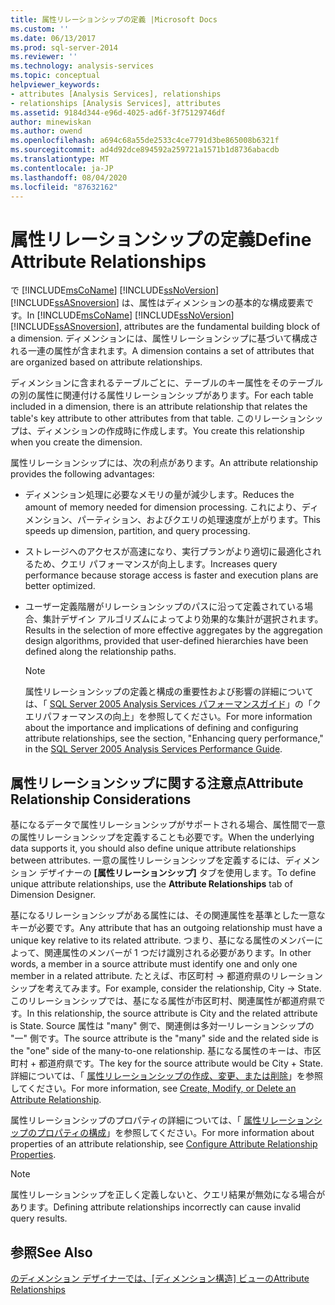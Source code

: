 ```yaml
---
title: 属性リレーションシップの定義 |Microsoft Docs
ms.custom: ''
ms.date: 06/13/2017
ms.prod: sql-server-2014
ms.reviewer: ''
ms.technology: analysis-services
ms.topic: conceptual
helpviewer_keywords:
- attributes [Analysis Services], relationships
- relationships [Analysis Services], attributes
ms.assetid: 9184d344-e96d-4025-ad6f-3f75129746df
author: minewiskan
ms.author: owend
ms.openlocfilehash: a694c68a55de2533c4ce7791d3be865008b6321f
ms.sourcegitcommit: ad4d92dce894592a259721a1571b1d8736abacdb
ms.translationtype: MT
ms.contentlocale: ja-JP
ms.lasthandoff: 08/04/2020
ms.locfileid: "87632162"
---
```

# <a name="define-attribute-relationships"></a><span data-ttu-id="9e446-102">属性リレーションシップの定義</span><span class="sxs-lookup"><span data-stu-id="9e446-102">Define Attribute Relationships</span></span>
  <span data-ttu-id="9e446-103">で [!INCLUDE[msCoName](../../includes/msconame-md.md)] [!INCLUDE[ssNoVersion](../../includes/ssnoversion-md.md)] [!INCLUDE[ssASnoversion](../../includes/ssasnoversion-md.md)] は、属性はディメンションの基本的な構成要素です。</span><span class="sxs-lookup"><span data-stu-id="9e446-103">In [!INCLUDE[msCoName](../../includes/msconame-md.md)] [!INCLUDE[ssNoVersion](../../includes/ssnoversion-md.md)] [!INCLUDE[ssASnoversion](../../includes/ssasnoversion-md.md)], attributes are the fundamental building block of a dimension.</span></span> <span data-ttu-id="9e446-104">ディメンションには、属性リレーションシップに基づいて構成される一連の属性が含まれます。</span><span class="sxs-lookup"><span data-stu-id="9e446-104">A dimension contains a set of attributes that are organized based on attribute relationships.</span></span>  
  
 <span data-ttu-id="9e446-105">ディメンションに含まれるテーブルごとに、テーブルのキー属性をそのテーブルの別の属性に関連付ける属性リレーションシップがあります。</span><span class="sxs-lookup"><span data-stu-id="9e446-105">For each table included in a dimension, there is an attribute relationship that relates the table's key attribute to other attributes from that table.</span></span> <span data-ttu-id="9e446-106">このリレーションシップは、ディメンションの作成時に作成します。</span><span class="sxs-lookup"><span data-stu-id="9e446-106">You create this relationship when you create the dimension.</span></span>  
  
 <span data-ttu-id="9e446-107">属性リレーションシップには、次の利点があります。</span><span class="sxs-lookup"><span data-stu-id="9e446-107">An attribute relationship provides the following advantages:</span></span>  
  
-   <span data-ttu-id="9e446-108">ディメンション処理に必要なメモリの量が減少します。</span><span class="sxs-lookup"><span data-stu-id="9e446-108">Reduces the amount of memory needed for dimension processing.</span></span> <span data-ttu-id="9e446-109">これにより、ディメンション、パーティション、およびクエリの処理速度が上がります。</span><span class="sxs-lookup"><span data-stu-id="9e446-109">This speeds up dimension, partition, and query processing.</span></span>  
  
-   <span data-ttu-id="9e446-110">ストレージへのアクセスが高速になり、実行プランがより適切に最適化されるため、クエリ パフォーマンスが向上します。</span><span class="sxs-lookup"><span data-stu-id="9e446-110">Increases query performance because storage access is faster and execution plans are better optimized.</span></span>  
  
-   <span data-ttu-id="9e446-111">ユーザー定義階層がリレーションシップのパスに沿って定義されている場合、集計デザイン アルゴリズムによってより効果的な集計が選択されます。</span><span class="sxs-lookup"><span data-stu-id="9e446-111">Results in the selection of more effective aggregates by the aggregation design algorithms, provided that user-defined hierarchies have been defined along the relationship paths.</span></span>  
  
    > [!NOTE]  
    >  <span data-ttu-id="9e446-112">属性リレーションシップの定義と構成の重要性および影響の詳細については、「 [SQL Server 2005 Analysis Services パフォーマンスガイド](https://docsbay.net/Microsoft-SQL-Server-2005-Analysis-Services-Performance-Guide)」の「クエリパフォーマンスの向上」を参照してください。</span><span class="sxs-lookup"><span data-stu-id="9e446-112">For more information about the importance and implications of defining and configuring attribute relationships, see the section, "Enhancing query performance," in the [SQL Server 2005 Analysis Services Performance Guide](https://docsbay.net/Microsoft-SQL-Server-2005-Analysis-Services-Performance-Guide).</span></span>  
  
## <a name="attribute-relationship-considerations"></a><span data-ttu-id="9e446-113">属性リレーションシップに関する注意点</span><span class="sxs-lookup"><span data-stu-id="9e446-113">Attribute Relationship Considerations</span></span>  
 <span data-ttu-id="9e446-114">基になるデータで属性リレーションシップがサポートされる場合、属性間で一意の属性リレーションシップを定義することも必要です。</span><span class="sxs-lookup"><span data-stu-id="9e446-114">When the underlying data supports it, you should also define unique attribute relationships between attributes.</span></span> <span data-ttu-id="9e446-115">一意の属性リレーションシップを定義するには、ディメンション デザイナーの **[属性リレーションシップ]** タブを使用します。</span><span class="sxs-lookup"><span data-stu-id="9e446-115">To define unique attribute relationships, use the **Attribute Relationships** tab of Dimension Designer.</span></span>  
  
 <span data-ttu-id="9e446-116">基になるリレーションシップがある属性には、その関連属性を基準とした一意なキーが必要です。</span><span class="sxs-lookup"><span data-stu-id="9e446-116">Any attribute that has an outgoing relationship must have a unique key relative to its related attribute.</span></span> <span data-ttu-id="9e446-117">つまり、基になる属性のメンバーによって、関連属性のメンバーが 1 つだけ識別される必要があります。</span><span class="sxs-lookup"><span data-stu-id="9e446-117">In other words, a member in a source attribute must identify one and only one member in a related attribute.</span></span> <span data-ttu-id="9e446-118">たとえば、市区町村 -> 都道府県のリレーションシップを考えてみます。</span><span class="sxs-lookup"><span data-stu-id="9e446-118">For example, consider the relationship, City -> State.</span></span> <span data-ttu-id="9e446-119">このリレーションシップでは、基になる属性が市区町村、関連属性が都道府県です。</span><span class="sxs-lookup"><span data-stu-id="9e446-119">In this relationship, the source attribute is City and the related attribute is State.</span></span> <span data-ttu-id="9e446-120">Source 属性は "many" 側で、関連側は多対一リレーションシップの "一" 側です。</span><span class="sxs-lookup"><span data-stu-id="9e446-120">The source attribute is the "many" side and the related side is the "one" side of the many-to-one relationship.</span></span> <span data-ttu-id="9e446-121">基になる属性のキーは、市区町村 + 都道府県です。</span><span class="sxs-lookup"><span data-stu-id="9e446-121">The key for the source attribute would be City + State.</span></span> <span data-ttu-id="9e446-122">詳細については、「 [属性リレーションシップの作成、変更、または削除](attribute-relationships-create-modify-or-delete-relationship.md)」を参照してください。</span><span class="sxs-lookup"><span data-stu-id="9e446-122">For more information, see [Create, Modify, or Delete an Attribute Relationship](attribute-relationships-create-modify-or-delete-relationship.md).</span></span>  
  
 <span data-ttu-id="9e446-123">属性リレーションシップのプロパティの詳細については、「 [属性リレーションシップのプロパティの構成](attribute-relationships-configure-attribute-properties.md)」を参照してください。</span><span class="sxs-lookup"><span data-stu-id="9e446-123">For more information about properties of an attribute relationship, see [Configure Attribute Relationship Properties](attribute-relationships-configure-attribute-properties.md).</span></span>  
  
> [!NOTE]  
>  <span data-ttu-id="9e446-124">属性リレーションシップを正しく定義しないと、クエリ結果が無効になる場合があります。</span><span class="sxs-lookup"><span data-stu-id="9e446-124">Defining attribute relationships incorrectly can cause invalid query results.</span></span>  
  
## <a name="see-also"></a><span data-ttu-id="9e446-125">参照</span><span class="sxs-lookup"><span data-stu-id="9e446-125">See Also</span></span>  
 <span data-ttu-id="9e446-126">[のディメンション デザイナーでは、[ディメンション構造] ビューの](../multidimensional-models-olap-logical-dimension-objects/attribute-relationships.md)</span><span class="sxs-lookup"><span data-stu-id="9e446-126">[Attribute Relationships](../multidimensional-models-olap-logical-dimension-objects/attribute-relationships.md)</span></span>  
  
  
